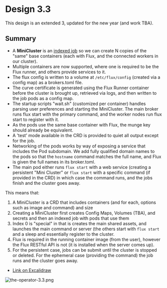 # Design 3.3

This design is an extended 3, updated for the new year (and work TBA).

## Summary

 - A **MiniCluster** is an [indexed job](https://kubernetes.io/docs/tasks/job/indexed-parallel-processing-static/) so we can create N copies of the "same" base containers (each with Flux, and the connected workers in our cluster).
 - Multiple containers are now supported, where one is required to be the Flux runner, and others provide services to it.
 - The flux config is written to a volume at `/etc/flux/config` (created via a config map) as a brokers.toml file.
 - The curve certificate is generated using the Flux Runner container before the cluster is brought up, retrieved via logs, and then written to the job pods as a config map.
 - The startup scripts "wait.sh" (customized per container) handles parsing user preferences and starting the MiniCluster. The main broker runs flux start with the primary command, and the worker nodes run flux start to register with it.
 - As the pods use the same base container with Flux, the munge key should already be equivalent.
 - A 'test' mode available in the CRD is provided to quiet all output except for the job.
 - Networking of the pods works by way of exposing a service that includes the Pod subdomain. We add fully qualified domain names to the pods so that the `hostname` command matches the full name, and Flux is given the full names in its broker.toml.
 - The main pod either runs `flux start` with a web service (creating a persistent "Mini Cluster" or `flux start` with a specific command (if provided in the CRD) in which case the command runs, and the jobs finish and the cluster goes away.

This means that:

1. A MiniCluster is a CRD that includes containers (and for each, options such as image and command) and size
2. Creating a MiniCluster first creates Config Maps, Volumes (TBA), and secrets and then an indexed job with pods that use them
3. Index 0 is "special" in that is creates the main shared assets, and launches the main command or server (the others start with `flux start` and a sleep and essentially register to the cluster.
4. Flux is required in the running container image (from the user), however the Flux RESTful API is not (it is installed when the server comes up).
5. For the persistent case, jobs can be submit until the cluster is stopped or deleted. For the ephemeral case (providing the command) the job runs and the cluster goes away.

- [Link on Excalidraw](https://excalidraw.com/#json=_F0hUUB9knFEry2FykSS4,MaGmgcsyq_JZ2_MrZ3XRIQ)

![the-operator-3.3.png](the-operator-3.3.png)
